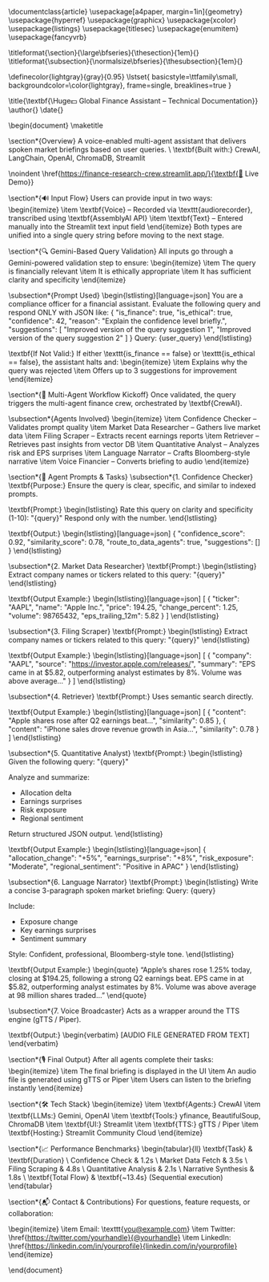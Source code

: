 
\documentclass{article}
\usepackage[a4paper, margin=1in]{geometry}
\usepackage{hyperref}
\usepackage{graphicx}
\usepackage{xcolor}
\usepackage{listings}
\usepackage{titlesec}
\usepackage{enumitem}
\usepackage{fancyvrb}

\titleformat{\section}{\large\bfseries}{\thesection}{1em}{}
\titleformat{\subsection}{\normalsize\bfseries}{\thesubsection}{1em}{}

\definecolor{lightgray}{gray}{0.95}
\lstset{
  basicstyle=\ttfamily\small,
  backgroundcolor=\color{lightgray},
  frame=single,
  breaklines=true
}

\title{\textbf{\Huge💵 Global Finance Assistant – Technical Documentation}}
\author{}
\date{}

\begin{document}
\maketitle

\section*{Overview}
A voice-enabled multi-agent assistant that delivers spoken market briefings based on user queries. \\
\textbf{Built with:} CrewAI, LangChain, OpenAI, ChromaDB, Streamlit

\noindent \href{https://finance-research-crew.streamlit.app/}{\textbf{🔗 Live Demo}}

\section*{🔊 Input Flow}
Users can provide input in two ways:
\begin{itemize}
  \item \textbf{Voice} – Recorded via \texttt{audiorecorder}, transcribed using \textbf{AssemblyAI API}
  \item \textbf{Text} – Entered manually into the Streamlit text input field
\end{itemize}
Both types are unified into a single query string before moving to the next stage.

\section*{🔍 Gemini-Based Query Validation}
All inputs go through a Gemini-powered validation step to ensure:
\begin{itemize}
  \item The query is financially relevant
  \item It is ethically appropriate
  \item It has sufficient clarity and specificity
\end{itemize}

\subsection*{Prompt Used}
\begin{lstlisting}[language=json]
You are a compliance officer for a financial assistant.
Evaluate the following query and respond ONLY with JSON like:
{
  "is_finance": true,
  "is_ethical": true,
  "confidence": 42,
  "reason": "Explain the confidence level briefly.",
  "suggestions": [
    "Improved version of the query suggestion 1",
    "Improved version of the query suggestion 2"
  ]
}
Query: {user_query}
\end{lstlisting}

\textbf{If Not Valid:} If either \texttt{is\_finance == false} or \texttt{is\_ethical == false}, the assistant halts and:
\begin{itemize}
  \item Explains why the query was rejected
  \item Offers up to 3 suggestions for improvement
\end{itemize}

\section*{🧠 Multi-Agent Workflow Kickoff}
Once validated, the query triggers the multi-agent finance crew, orchestrated by \textbf{CrewAI}.

\subsection*{Agents Involved}
\begin{itemize}
  \item Confidence Checker – Validates prompt quality
  \item Market Data Researcher – Gathers live market data
  \item Filing Scraper – Extracts recent earnings reports
  \item Retriever – Retrieves past insights from vector DB
  \item Quantitative Analyst – Analyzes risk and EPS surprises
  \item Language Narrator – Crafts Bloomberg-style narrative
  \item Voice Financier – Converts briefing to audio
\end{itemize}

\section*{🔄 Agent Prompts \& Tasks}
\subsection*{1. Confidence Checker}
\textbf{Purpose:} Ensure the query is clear, specific, and similar to indexed prompts.

\textbf{Prompt:}
\begin{lstlisting}
Rate this query on clarity and specificity (1-10):
"{query}"
Respond only with the number.
\end{lstlisting}

\textbf{Output:}
\begin{lstlisting}[language=json]
{
  "confidence_score": 0.92,
  "similarity_score": 0.78,
  "route_to_data_agents": true,
  "suggestions": []
}
\end{lstlisting}

\subsection*{2. Market Data Researcher}
\textbf{Prompt:}
\begin{lstlisting}
Extract company names or tickers related to this query:
"{query}"
\end{lstlisting}

\textbf{Output Example:}
\begin{lstlisting}[language=json]
[
  {
    "ticker": "AAPL",
    "name": "Apple Inc.",
    "price": 194.25,
    "change_percent": 1.25,
    "volume": 98765432,
    "eps_trailing_12m": 5.82
  }
]
\end{lstlisting}

\subsection*{3. Filing Scraper}
\textbf{Prompt:}
\begin{lstlisting}
Extract company names or tickers related to this query:
"{query}"
\end{lstlisting}

\textbf{Output Example:}
\begin{lstlisting}[language=json]
[
  {
    "company": "AAPL",
    "source": "https://investor.apple.com/releases/",
    "summary": "EPS came in at $5.82, outperforming analyst estimates by 8%. Volume was above average..."
  }
]
\end{lstlisting}

\subsection*{4. Retriever}
\textbf{Prompt:} Uses semantic search directly.

\textbf{Output Example:}
\begin{lstlisting}[language=json]
[
  {
    "content": "Apple shares rose after Q2 earnings beat...",
    "similarity": 0.85
  },
  {
    "content": "iPhone sales drove revenue growth in Asia...",
    "similarity": 0.78
  }
]
\end{lstlisting}

\subsection*{5. Quantitative Analyst}
\textbf{Prompt:}
\begin{lstlisting}
Given the following query:
"{query}"

Analyze and summarize:
- Allocation delta
- Earnings surprises
- Risk exposure
- Regional sentiment

Return structured JSON output.
\end{lstlisting}

\textbf{Output Example:}
\begin{lstlisting}[language=json]
{
  "allocation_change": "+5%",
  "earnings_surprise": "+8%",
  "risk_exposure": "Moderate",
  "regional_sentiment": "Positive in APAC"
}
\end{lstlisting}

\subsection*{6. Language Narrator}
\textbf{Prompt:}
\begin{lstlisting}
Write a concise 3-paragraph spoken market briefing:
Query: {query}

Include:
- Exposure change
- Key earnings surprises
- Sentiment summary

Style: Confident, professional, Bloomberg-style tone.
\end{lstlisting}

\textbf{Output Example:}
\begin{quote}
“Apple’s shares rose 1.25\% today, closing at \$194.25, following a strong Q2 earnings beat. EPS came in at \$5.82, outperforming analyst estimates by 8\%. Volume was above average at 98 million shares traded…”
\end{quote}

\subsection*{7. Voice Broadcaster}
Acts as a wrapper around the TTS engine (gTTS / Piper).

\textbf{Output:}
\begin{verbatim}
[AUDIO FILE GENERATED FROM TEXT]
\end{verbatim}

\section*{🎙️ Final Output}
After all agents complete their tasks:
\begin{itemize}
  \item The final briefing is displayed in the UI
  \item An audio file is generated using gTTS or Piper
  \item Users can listen to the briefing instantly
\end{itemize}

\section*{🛠️ Tech Stack}
\begin{itemize}
  \item \textbf{Agents:} CrewAI
  \item \textbf{LLMs:} Gemini, OpenAI
  \item \textbf{Tools:} yfinance, BeautifulSoup, ChromaDB
  \item \textbf{UI:} Streamlit
  \item \textbf{TTS:} gTTS / Piper
  \item \textbf{Hosting:} Streamlit Community Cloud
\end{itemize}

\section*{📈 Performance Benchmarks}
\begin{tabular}{ll}
\textbf{Task} & \textbf{Duration} \\
Confidence Check & 1.2s \\
Market Data Fetch & 3.5s \\
Filing Scraping & 4.8s \\
Quantitative Analysis & 2.1s \\
Narrative Synthesis & 1.8s \\
\textbf{Total Flow} & \textbf{~13.4s} (Sequential execution)
\end{tabular}

\section*{📬 Contact \& Contributions}
For questions, feature requests, or collaboration:

\begin{itemize}
  \item Email: \texttt{you@example.com}
  \item Twitter: \href{https://twitter.com/yourhandle}{@yourhandle}
  \item LinkedIn: \href{https://linkedin.com/in/yourprofile}{linkedin.com/in/yourprofile}
\end{itemize}

\end{document}
